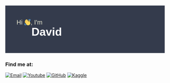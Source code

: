 ![Banner](header.png)
### Find me at:
[![Email](https://img.shields.io/badge/Gmail-D14836?style=for-the-badge&logo=gmail&logoColor=white)](mailto:davidyang6us@gmail.com)
[![Youtube](https://img.shields.io/youtube/channel/subscribers/UC5KaUPFcTxupJVhBR5CMbOg?style=for-the-badge)](https://www.youtube.com/c/bikepumpmusic)
[![GitHub](https://img.shields.io/badge/GitHub-100000?style=for-the-badge&logo=github&logoColor=white)](https://github.com/davidy22)
[![Kaggle](https://img.shields.io/badge/Kaggle-20BEFF?style=for-the-badge&logo=Kaggle&logoColor=white)](https://www.kaggle.com/dayyyy)
